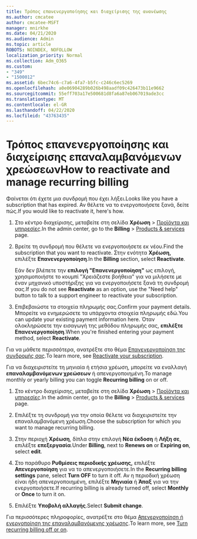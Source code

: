 ```yaml
---
title: Τρόπος επανενεργοποίησης και διαχείρισης της ανανέωσης
ms.author: cmcatee
author: cmcatee-MSFT
manager: mnirkhe
ms.date: 04/21/2020
ms.audience: Admin
ms.topic: article
ROBOTS: NOINDEX, NOFOLLOW
localization_priority: Normal
ms.collection: Adm_O365
ms.custom:
- "349"
- "1500012"
ms.assetid: 6bec74c6-c7a6-4fa7-b5fc-c246c6ec5269
ms.openlocfilehash: a0e06904289b026b498aadf09c426473b11e9662
ms.sourcegitcommit: 55eff703a17e500681d8fa6a87eb067019ade3cc
ms.translationtype: MT
ms.contentlocale: el-GR
ms.lasthandoff: 04/22/2020
ms.locfileid: "43763435"
---
```

# <a name="how-to-reactivate-and-manage-recurring-billing"></a><span data-ttu-id="272e5-102">Τρόπος επανενεργοποίησης και διαχείρισης επαναλαμβανόμενων χρεώσεων</span><span class="sxs-lookup"><span data-stu-id="272e5-102">How to reactivate and manage recurring billing</span></span>

<span data-ttu-id="272e5-103">Φαίνεται ότι έχετε μια συνδρομή που έχει λήξει.</span><span class="sxs-lookup"><span data-stu-id="272e5-103">Looks like you have a subscription that has expired.</span></span> <span data-ttu-id="272e5-104">Αν θέλετε να το ενεργοποιήσετε ξανά, δείτε πώς.</span><span class="sxs-lookup"><span data-stu-id="272e5-104">If you would like to reactivate it, here's how.</span></span>
  
1. <span data-ttu-id="272e5-105">Στο κέντρο διαχείρισης, μεταβείτε στη σελίδα **Χρέωση** \> [Προϊόντα και υπηρεσίες](https://go.microsoft.com/fwlink/p/?linkid=842054).</span><span class="sxs-lookup"><span data-stu-id="272e5-105">In the admin center, go to the **Billing** \> [Products & services](https://go.microsoft.com/fwlink/p/?linkid=842054) page.</span></span>

2. <span data-ttu-id="272e5-106">Βρείτε τη συνδρομή που θέλετε να ενεργοποιήσετε εκ νέου.</span><span class="sxs-lookup"><span data-stu-id="272e5-106">Find the subscription that you want to reactivate.</span></span> <span data-ttu-id="272e5-107">Στην ενότητα **Χρέωση,** επιλέξτε **Επανενεργοποίηση**.</span><span class="sxs-lookup"><span data-stu-id="272e5-107">In the **Billing** section, select  **Reactivate**.</span></span>

    <span data-ttu-id="272e5-108">Εάν δεν βλέπετε την **επιλογή "Επανενεργοποίηση"** ως επιλογή, χρησιμοποιήστε το κουμπί "Χρειάζεστε βοήθεια" για να μιλήσετε με έναν μηχανικό υποστήριξης για να ενεργοποιήσετε ξανά τη συνδρομή σας.</span><span class="sxs-lookup"><span data-stu-id="272e5-108">If you do not see **Reactivate** as an option, use the "Need help" button to talk to a support engineer to reactivate your subscription.</span></span>

3. <span data-ttu-id="272e5-109">Επιβεβαιώστε τα στοιχεία πληρωμής σας.</span><span class="sxs-lookup"><span data-stu-id="272e5-109">Confirm your payment details.</span></span> <span data-ttu-id="272e5-110">Μπορείτε να ενημερώσετε τα υπάρχοντα στοιχεία πληρωμής εδώ.</span><span class="sxs-lookup"><span data-stu-id="272e5-110">You can update your existing payment information here.</span></span> <span data-ttu-id="272e5-111">Όταν ολοκληρώσετε την εισαγωγή της μεθόδου πληρωμής σας, **επιλέξτε Επανενεργοποίηση**.</span><span class="sxs-lookup"><span data-stu-id="272e5-111">When you're finished entering your payment method, select **Reactivate**.</span></span>

<span data-ttu-id="272e5-112">Για να μάθετε περισσότερα, ανατρέξτε στο θέμα [Επανενεργοποίηση της συνδρομής σας](https://docs.microsoft.com//office365/admin/subscriptions-and-billing/reactivate-your-subscription).</span><span class="sxs-lookup"><span data-stu-id="272e5-112">To learn more, see [Reactivate your subscription](https://docs.microsoft.com//office365/admin/subscriptions-and-billing/reactivate-your-subscription).</span></span> 

<span data-ttu-id="272e5-113">Για να διαχειριστείτε τη μηνιαία ή ετήσια χρέωση, μπορείτε να εναλλαγή **επαναλαμβανόμενων χρεώσεων** ή απενεργοποιημένη.</span><span class="sxs-lookup"><span data-stu-id="272e5-113">To manage monthly or yearly billing you can toggle **Recurring billing** on or off.</span></span>
  
1. <span data-ttu-id="272e5-114">Στο κέντρο διαχείρισης, μεταβείτε στη σελίδα **Χρέωση** \> [Προϊόντα και υπηρεσίες](https://go.microsoft.com/fwlink/p/?linkid=842054).</span><span class="sxs-lookup"><span data-stu-id="272e5-114">In the admin center, go to the **Billing** \> [Products & services](https://go.microsoft.com/fwlink/p/?linkid=842054) page.</span></span>

2. <span data-ttu-id="272e5-115">Επιλέξτε τη συνδρομή για την οποία θέλετε να διαχειριστείτε την επαναλαμβανόμενη χρέωση.</span><span class="sxs-lookup"><span data-stu-id="272e5-115">Choose the subscription for which you want to manage recurring billing.</span></span>

3. <span data-ttu-id="272e5-116">Στην περιοχή **Χρέωση**, δίπλα στην επιλογή **Νέα έκδοση** ή **Λήξη σε**, επιλέξτε **επεξεργασία**.</span><span class="sxs-lookup"><span data-stu-id="272e5-116">Under **Billing**, next to **Renews on** or **Expiring on**, select **edit**.</span></span>

4. <span data-ttu-id="272e5-117">Στο παράθυρο **Ρυθμίσεις περιοδικής χρέωσης,** επιλέξτε **Απενεργοποίηση** για να το απενεργοποιήσετε.</span><span class="sxs-lookup"><span data-stu-id="272e5-117">In the **Recurring billing settings** pane, select **Turn OFF** to turn it off.</span></span> <span data-ttu-id="272e5-118">Αν η περιοδική χρέωση είναι ήδη απενεργοποιημένη, επιλέξτε **Μηνιαία** ή **Άπαξ** για να την ενεργοποιήσετε.</span><span class="sxs-lookup"><span data-stu-id="272e5-118">If recurring billing is already turned off, select **Monthly** or **Once** to turn it on.</span></span>

5. <span data-ttu-id="272e5-119">Επιλέξτε **Υποβολή αλλαγής**.</span><span class="sxs-lookup"><span data-stu-id="272e5-119">Select **Submit change**.</span></span>

<span data-ttu-id="272e5-120">Για περισσότερες πληροφορίες, ανατρέξτε στο θέμα [Απενεργοποίηση ή ενεργοποίηση της επαναλαμβανόμενης χρέωσης](https://docs.microsoft.com/office365/admin/subscriptions-and-billing/renew-your-subscription#turn-recurring-billing-off-or-on).</span><span class="sxs-lookup"><span data-stu-id="272e5-120">To learn more, see [Turn recurring billing off or on](https://docs.microsoft.com/office365/admin/subscriptions-and-billing/renew-your-subscription#turn-recurring-billing-off-or-on).</span></span>